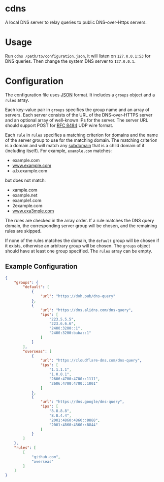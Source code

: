 # cdns

A local DNS server to relay queries to public DNS-over-Https servers.

# Usage

Run `cdns /path/to/configuration.json`, it will listen on `127.0.0.1:53` for DNS queries. Then change the system DNS server to `127.0.0.1`.

# Configuration

The configuration file uses [JSON](https://www.json.org) format. It includes a `groups` object and a `rules` array.

Each key-value pair in `groups` specifies the group name and an array of servers. Each server consists of the URL of the DNS-over-HTTPS server and an optional array of well-known IPs for the server. The server URL should support POST for [RFC 8484](https://tools.ietf.org/html/rfc8484) UDP wire format.

Each `rule` in `rules` specifies a matching criterion for domains and the name of the server group to use for the matching domain. The matching criterion is a domain and will match any [subdomain](https://en.wikipedia.org/wiki/Subdomain) that is a child domain of it (including itself). For example, `example.com` matches:
- example.com
- www.example.com
- a.b.example.com

but does not match:
- xample.com
- example.net
- example1.com
- 2example.com
- www.exa3mple.com

The rules are checked in the array order. If a rule matches the DNS query domain, the corresponding server group will be chosen, and the remaining rules are skipped.

If none of the rules matches the domain, the `default` group will be chosen if it exists, otherwise an arbitrary group will be chosen. The `groups` object should have at least one group specified. The `rules` array can be empty.

## Example Configuration

```json
{
    "groups": {
        "default": [
            {
                "url": "https://doh.pub/dns-query"
            },
            {
                "url": "https://dns.alidns.com/dns-query",
                "ips": [
                    "223.5.5.5",
                    "223.6.6.6",
                    "2400:3200::1",
                    "2400:3200:baba::1"
                ]
            }
        ],
        "overseas": [
            {
                "url": "https://cloudflare-dns.com/dns-query",
                "ips": [
                    "1.1.1.1",
                    "1.0.0.1",
                    "2606:4700:4700::1111",
                    "2606:4700:4700::1001"
                ]
            },
            {
                "url": "https://dns.google/dns-query",
                "ips": [
                    "8.8.8.8",
                    "8.8.4.4",
                    "2001:4860:4860::8888",
                    "2001:4860:4860::8844"
                ]
            }
        ]
    },
    "rules": [
        [
            "github.com",
            "overseas"
        ]
    ]
}
```